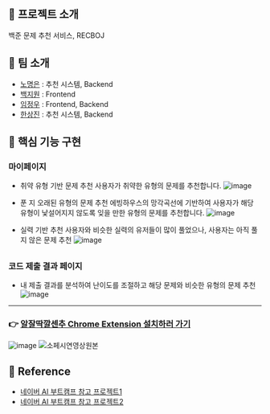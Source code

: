## 📑 프로젝트 소개
백준 문제 추천 서비스, RECBOJ

## 👏 팀 소개 
* [노명은](https://github.com/NoMyeongEun) : 추천 시스템, Backend
* [백지원](https://github.com/qorjiwon) : Frontend
* [임정우](https://github.com/crash1522) : Frontend, Backend
* [한상진](https://github.com/eu2525) : 추천 시스템, Backend


## 🔎 핵심 기능 구현
### 마이페이지
- 취약 유형 기반 문제 추천
사용자가 취약한 유형의 문제를 추천합니다.
![image](https://github.com/qorjiwon/RecBOJ/assets/82700743/0ad72ab5-bd8d-47a2-b539-87532206b900)

- 푼 지 오래된 유형의 문제 추천
에빙하우스의 망각곡선에 기반하여 사용자가 해당 유형이 낯설어지지 않도록 잊을 만한 유형의 문제를 추천합니다.
![image](https://github.com/qorjiwon/RecBOJ/assets/82700743/797e6680-832e-43dc-b6c2-6840fbfe471e)

- 실력 기반 추천
사용자와 비슷한 실력의 유저들이 많이 풀었으나, 사용자는 아직 풀지 않은 문제 추천
![image](https://github.com/qorjiwon/RecBOJ/assets/82700743/2cd9d14a-a027-4856-9f69-bc22a03157ff)
##
### 코드 제출 결과 페이지
- 내 제출 결과를 분석하여 난이도를 조절하고 해당 문제와 비슷한 유형의 문제 추천
![image](https://github.com/qorjiwon/RecBOJ/assets/82700743/7ed63c53-25e4-42c6-952e-56dce7e9116f)

---
### 👉 [알잘딱깔센추 Chrome Extension 설치하러 가기](https://chromewebstore.google.com/detail/%EC%95%8C%EC%9E%98%EB%94%B1%EA%B9%94%EC%84%BC%EC%B6%94/fcpblpadoappooofdepifdbmnpnohhap?hl=ko&utm_source=ext_sidebar)
![image](https://github.com/qorjiwon/RecBOJ/assets/82700743/67146739-3cdc-4208-9de4-680d5e7f9d19)
![소페시연영상원본](https://github.com/qorjiwon/RecBOJ/assets/82700743/6c7bac35-0114-4928-9e25-cd40521921a0)






## 📄 Reference
- [네이버 AI 부트캠프 참고 프로젝트1](https://github.com/boostcampaitech3/final-project-level3-recsys-05)
- [네이버 AI 부트캠프 참고 프로젝트2](https://github.com/Glanceyes/RECJOON)
